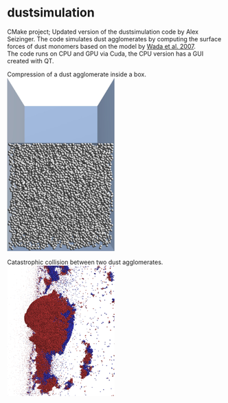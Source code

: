 # dustsimulation
CMake project; Updated version of the dustsimulation code by Alex Seizinger. The code simulates dust agglomerates by computing the surface forces of dust monomers based on the model by [Wada et al. 2007](https://ui.adsabs.harvard.edu/abs/2007ApJ...661..320W/abstract).  
The code runs on CPU and GPU via Cuda, the CPU version has a GUI created with QT.

Compression of a dust agglomerate inside a box.  
<img src="https://github.com/Lumajord/dustsimulation/blob/main/box.jpg" width="250">

Catastrophic collision between two dust agglomerates.  
<img src="https://github.com/Lumajord/dustsimulation/blob/main/Collision.png" width="250">
